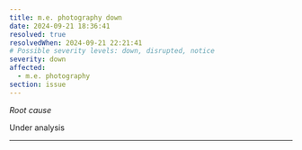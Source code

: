 ```yaml
---
title: m.e. photography down
date: 2024-09-21 18:36:41
resolved: true
resolvedWhen: 2024-09-21 22:21:41
# Possible severity levels: down, disrupted, notice
severity: down
affected:
  - m.e. photography
section: issue
---
```


*Root cause*

Under analysis

---


